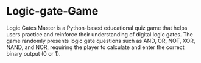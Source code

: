 # Logic-gate-Game
Logic Gates Master is a Python-based educational quiz game that helps users practice and reinforce their understanding of digital logic gates. The game randomly presents logic gate questions such as AND, OR, NOT, XOR, NAND, and NOR, requiring the player to calculate and enter the correct binary output (0 or 1).
